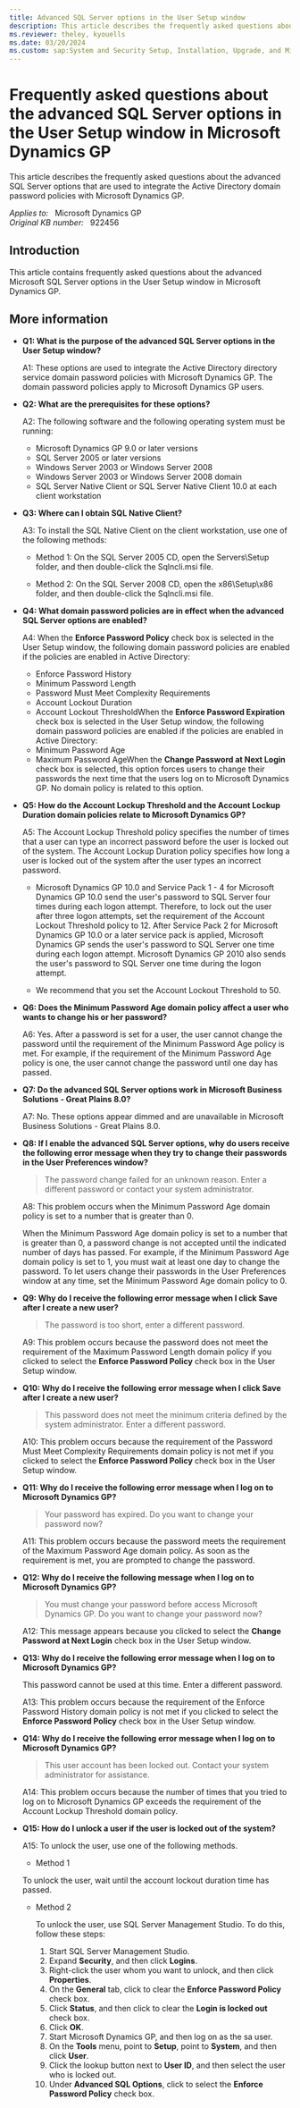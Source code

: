 ```yaml
---
title: Advanced SQL Server options in the User Setup window
description: This article describes the frequently asked questions about the advanced SQL Server options that are used to integrate the Active Directory domain password policies with Microsoft Dynamics GP.
ms.reviewer: theley, kyouells
ms.date: 03/20/2024
ms.custom: sap:System and Security Setup, Installation, Upgrade, and Migrations
---
```

# Frequently asked questions about the advanced SQL Server options in the User Setup window in Microsoft Dynamics GP

This article describes the frequently asked questions about the advanced SQL Server options that are used to integrate the Active Directory domain password policies with Microsoft Dynamics GP.

_Applies to:_ &nbsp; Microsoft Dynamics GP  
_Original KB number:_ &nbsp; 922456

## Introduction

This article contains frequently asked questions about the advanced Microsoft SQL Server options in the User Setup window in Microsoft Dynamics GP.

## More information

- **Q1: What is the purpose of the advanced SQL Server options in the User Setup window?**

  A1: These options are used to integrate the Active Directory directory service domain password policies with Microsoft Dynamics GP. The domain password policies apply to Microsoft Dynamics GP users.

- **Q2: What are the prerequisites for these options?**

  A2: The following software and the following operating system must be running:

  - Microsoft Dynamics GP 9.0 or later versions
  - SQL Server 2005 or later versions
  - Windows Server 2003 or Windows Server 2008
  - Windows Server 2003 or Windows Server 2008 domain
  - SQL Server Native Client or SQL Server Native Client 10.0 at each client workstation

- **Q3: Where can I obtain SQL Native Client?**

  A3: To install the SQL Native Client on the client workstation, use one of the following methods:

  - Method 1: On the SQL Server 2005 CD, open the Servers\Setup folder, and then double-click the Sqlncli.msi file.

  - Method 2: On the SQL Server 2008 CD, open the x86\Setup\x86 folder, and then double-click the Sqlncli.msi file.

- **Q4: What domain password policies are in effect when the advanced SQL Server options are enabled?**

  A4: When the **Enforce Password Policy** check box is selected in the User Setup window, the following domain password policies are enabled if the policies are enabled in Active Directory:

  - Enforce Password History
  - Minimum Password Length
  - Password Must Meet Complexity Requirements
  - Account Lockout Duration
  - Account Lockout ThresholdWhen the **Enforce Password Expiration** check box is selected in the User Setup window, the following domain password policies are enabled if the policies are enabled in Active Directory:
  - Minimum Password Age
  - Maximum Password AgeWhen the **Change Password at Next Login** check box is selected, this option forces users to change their passwords the next time that the users log on to Microsoft Dynamics GP. No domain policy is related to this option.

- **Q5: How do the Account Lockup Threshold and the Account Lockup Duration domain policies relate to Microsoft Dynamics GP?**

  A5: The Account Lockup Threshold policy specifies the number of times that a user can type an incorrect password before the user is locked out of the system. The Account Lockup Duration policy specifies how long a user is locked out of the system after the user types an incorrect password.

  - Microsoft Dynamics GP 10.0 and Service Pack 1 - 4 for Microsoft Dynamics GP 10.0 send the user's password to SQL Server four times during each logon attempt. Therefore, to lock out the user after three logon attempts, set the requirement of the Account Lockout Threshold policy to 12. After Service Pack 2 for Microsoft Dynamics GP 10.0 or a later service pack is applied, Microsoft Dynamics GP sends the user's password to SQL Server one time during each logon attempt. Microsoft Dynamics GP 2010 also sends the user's password to SQL Server one time during the logon attempt.

  - We recommend that you set the Account Lockout Threshold to 50.

- **Q6: Does the Minimum Password Age domain policy affect a user who wants to change his or her password?**

  A6: Yes. After a password is set for a user, the user cannot change the password until the requirement of the Minimum Password Age policy is met. For example, if the requirement of the Minimum Password Age policy is one, the user cannot change the password until one day has passed.

- **Q7: Do the advanced SQL Server options work in Microsoft Business Solutions - Great Plains 8.0?**

  A7: No. These options appear dimmed and are unavailable in Microsoft Business Solutions - Great Plains 8.0.

- **Q8: If I enable the advanced SQL Server options, why do users receive the following error message when they try to change their passwords in the User Preferences window?**

  > The password change failed for an unknown reason. Enter a different password or contact your system administrator.

  A8: This problem occurs when the Minimum Password Age domain policy is set to a number that is greater than 0.

  When the Minimum Password Age domain policy is set to a number that is greater than 0, a password change is not accepted until the indicated number of days has passed. For example, if the Minimum Password Age domain policy is set to 1, you must wait at least one day to change the password. To let users change their passwords in the User Preferences window at any time, set the Minimum Password Age domain policy to 0.

- **Q9: Why do I receive the following error message when I click Save after I create a new user?**

  > The password is too short, enter a different password.

  A9: This problem occurs because the password does not meet the requirement of the Maximum Password Length domain policy if you clicked to select the **Enforce Password Policy** check box in the User Setup window.

- **Q10: Why do I receive the following error message when I click Save after I create a new user?**

  > This password does not meet the minimum criteria defined by the system administrator. Enter a different password.

  A10: This problem occurs because the requirement of the Password Must Meet Complexity Requirements domain policy is not met if you clicked to select the **Enforce Password Policy** check box in the User Setup window.

- **Q11: Why do I receive the following error message when I log on to Microsoft Dynamics GP?**

  > Your password has expired. Do you want to change your password now?

  A11: This problem occurs because the password meets the requirement of the Maximum Password Age domain policy. As soon as the requirement is met, you are prompted to change the password.

- **Q12: Why do I receive the following message when I log on to Microsoft Dynamics GP?**

  > You must change your password before access Microsoft Dynamics GP. Do you want to change your password now?

  A12: This message appears because you clicked to select the **Change Password at Next Login** check box in the User Setup window.

- **Q13: Why do I receive the following error message when I log on to Microsoft Dynamics GP?**

  This password cannot be used at this time. Enter a different password.

  A13: This problem occurs because the requirement of the Enforce Password History domain policy is not met if you clicked to select the **Enforce Password Policy** check box in the User Setup window.

- **Q14: Why do I receive the following error message when I log on to Microsoft Dynamics GP?**

  > This user account has been locked out. Contact your system administrator for assistance.

  A14: This problem occurs because the number of times that you tried to log on to Microsoft Dynamics GP exceeds the requirement of the Account Lockup Threshold domain policy.

- **Q15: How do I unlock a user if the user is locked out of the system?**

  A15: To unlock the user, use one of the following methods.

  - Method 1

  To unlock the user, wait until the account lockout duration time has passed.

  - Method 2

    To unlock the user, use SQL Server Management Studio. To do this, follow these steps:

    1. Start SQL Server Management Studio.
    2. Expand **Security**, and then click **Logins**.
    3. Right-click the user whom you want to unlock, and then click **Properties**.
    4. On the **General** tab, click to clear the **Enforce Password Policy** check box.
    5. Click **Status**, and then click to clear the **Login is locked out** check box.
    6. Click **OK**.
    7. Start Microsoft Dynamics GP, and then log on as the sa user.
    8. On the **Tools** menu, point to **Setup**, point to **System**, and then click **User**.
    9. Click the lookup button next to **User ID**, and then select the user who is locked out.
    10. Under **Advanced SQL Options**, click to select the **Enforce Password Policy** check box.
